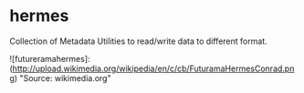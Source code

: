 # hermes
Collection of Metadata Utilities to read/write data to different format.

![futureramahermes]: (http://upload.wikimedia.org/wikipedia/en/c/cb/FuturamaHermesConrad.png)  "Source: wikimedia.org"
